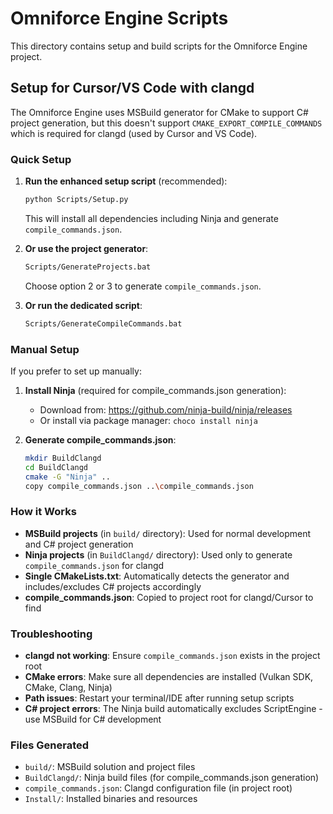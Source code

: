 # Omniforce Engine Scripts

This directory contains setup and build scripts for the Omniforce Engine project.

## Setup for Cursor/VS Code with clangd

The Omniforce Engine uses MSBuild generator for CMake to support C# project generation, but this doesn't support `CMAKE_EXPORT_COMPILE_COMMANDS` which is required for clangd (used by Cursor and VS Code).

### Quick Setup

1. **Run the enhanced setup script** (recommended):
   ```bash
   python Scripts/Setup.py
   ```
   This will install all dependencies including Ninja and generate `compile_commands.json`.

2. **Or use the project generator**:
   ```bash
   Scripts/GenerateProjects.bat
   ```
   Choose option 2 or 3 to generate `compile_commands.json`.

3. **Or run the dedicated script**:
   ```bash
   Scripts/GenerateCompileCommands.bat
   ```

### Manual Setup

If you prefer to set up manually:

1. **Install Ninja** (required for compile_commands.json generation):
   - Download from: https://github.com/ninja-build/ninja/releases
   - Or install via package manager: `choco install ninja`

2. **Generate compile_commands.json**:
   ```bash
   mkdir BuildClangd
   cd BuildClangd
   cmake -G "Ninja" ..
   copy compile_commands.json ..\compile_commands.json
   ```

### How it Works

- **MSBuild projects** (in `build/` directory): Used for normal development and C# project generation
- **Ninja projects** (in `BuildClangd/` directory): Used only to generate `compile_commands.json` for clangd
- **Single CMakeLists.txt**: Automatically detects the generator and includes/excludes C# projects accordingly
- **compile_commands.json**: Copied to project root for clangd/Cursor to find

### Troubleshooting

- **clangd not working**: Ensure `compile_commands.json` exists in the project root
- **CMake errors**: Make sure all dependencies are installed (Vulkan SDK, CMake, Clang, Ninja)
- **Path issues**: Restart your terminal/IDE after running setup scripts
- **C# project errors**: The Ninja build automatically excludes ScriptEngine - use MSBuild for C# development

### Files Generated

- `build/`: MSBuild solution and project files
- `BuildClangd/`: Ninja build files (for compile_commands.json generation)
- `compile_commands.json`: Clangd configuration file (in project root)
- `Install/`: Installed binaries and resources 